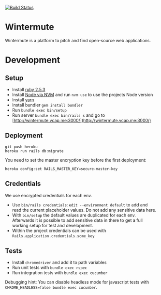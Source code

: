 [![Build Status](https://travis-ci.org/neonmate/wintermute.svg?branch=master)](https://travis-ci.org/neonmate/wintermute)

# Wintermute
Wintermute is a platform to pitch and find open-source web applications.

# Development

## Setup

- Install [ruby 2.5.3](https://github.com/rbenv/rbenv#installation)
- Install [Node via NVM](https://github.com/nvm-sh/nvm#install--update-script) and run `nvm use` to use the projects Node version
- Install [yarn](https://yarnpkg.com/lang/en/docs/install/)
- Install bundler `gem install bundler`
- Run `bundle exec bin/setup`
- Run server `bundle exec bin/rails s` and go to [http://wintermute.vcap.me:3000/](http://wintermute.vcap.me:3000/)

## Deployment

```
git push heroku
heroku run rails db:migrate
```

You need to set the master encryption key before the first deployment:

```
heroku config:set RAILS_MASTER_KEY=secure-master-key
```

## Credentials

We use encrypted credentials for each env.

* Use `bin/rails credentials:edit --environment default` to add and read the current placeholder values. Do not add any
  sensitive data here.
* With `bin/setup` the default values are duplicated for each env. Afterwards it is possible to add sensitive data in
there to get a full working setup for test and development.
* Within the project credentials can be used with `Rails.application.credentials.some_key`

## Tests

- Install `chromedriver` and add it to path variables
- Run unit tests with `bundle exec rspec`
- Run integration tests with `bundle exec cucumber`

Debugging hint: You can disable headless mode for javascript tests with `CHROME_HEADLESS=false bundle exec cucumber`.
